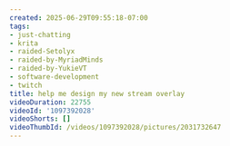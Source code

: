 ```yaml
---
created: 2025-06-29T09:55:18-07:00
tags:
- just-chatting
- krita
- raided-Setolyx
- raided-by-MyriadMinds
- raided-by-YukieVT
- software-development
- twitch
title: help me design my new stream overlay
videoDuration: 22755
videoId: '1097392028'
videoShorts: []
videoThumbId: /videos/1097392028/pictures/2031732647
---
```


